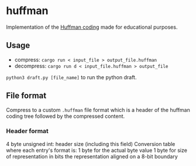 # huffman

Implementation of the [Huffman coding](https://en.wikipedia.org/wiki/Huffman_coding?oldformat=true) made for educational purposes.

## Usage

* compress: `cargo run < input_file > output_file.huffman`
* decompress: `cargo run d < input_file.huffman > output_file`

`python3 draft.py [file_name]` to run the python draft.

## File format

Compress to a custom `.huffman` file format which is a header of the huffman coding tree followed by the compressed content.


### Header format

4 byte unsigned int: header size (including this field)
Conversion table where each entry's format is:
    1 byte for the actual byte value
    1 byte for size of representation in bits
    the representation aligned on a 8-bit boundary
